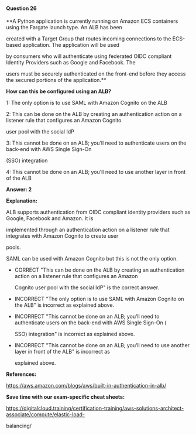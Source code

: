 #### Question  26


**A Python application is currently running on Amazon ECS containers using the Fargate launch type. An ALB has been

created with a Target Group that routes incoming connections to the ECS-based application. The application will be used

by consumers who will authenticate using federated OIDC compliant Identity Providers such as Google and Facebook. The

users must be securely authenticated on the front-end before they access the secured portions of the application.**


**How can this be configured using an ALB?**


1: The only option is to use SAML with Amazon Cognito on the ALB


2: This can be done on the ALB by creating an authentication action on a listener rule that configures an Amazon Cognito

user pool with the social IdP


3: This cannot be done on an ALB; you’ll need to authenticate users on the back-end with AWS Single Sign-On

(SSO) integration


4: This cannot be done on an ALB; you’ll need to use another layer in front of the ALB


**Answer: 2**


**Explanation:**


ALB supports authentication from OIDC compliant identity providers such as Google, Facebook and Amazon. It is

implemented through an authentication action on a listener rule that integrates with Amazon Cognito to create user

pools.


SAML can be used with Amazon Cognito but this is not the only option.


- CORRECT "This can be done on the ALB by creating an authentication action on a listener rule that configures an Amazon

  Cognito user pool with the social IdP" is the correct answer.


- INCORRECT "The only option is to use SAML with Amazon Cognito on the ALB" is incorrect as explained above.


- INCORRECT "This cannot be done on an ALB; you’ll need to authenticate users on the back-end with AWS Single Sign-On (

  SSO) integration" is incorrect as explained above.


- INCORRECT "This cannot be done on an ALB; you’ll need to use another layer in front of the ALB" is incorrect as

  explained above.


**References:**


https://aws.amazon.com/blogs/aws/built-in-authentication-in-alb/


**Save time with our exam-specific cheat sheets:**


https://digitalcloud.training/certification-training/aws-solutions-architect-associate/compute/elastic-load-

balancing/

